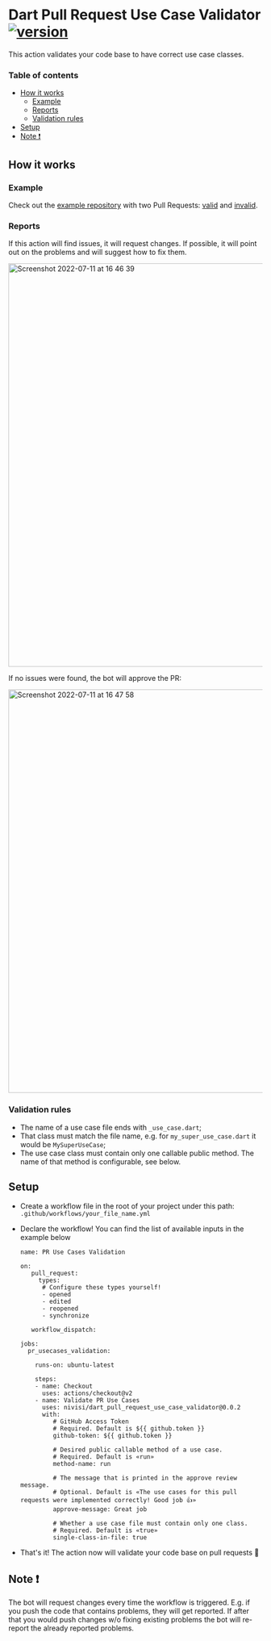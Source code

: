 # Dart Pull Request Use Case Validator [![version][version-img]][version-url]

This action validates your code base to have correct use case classes.

### Table of contents

- [How it works](https://github.com/nivisi/dart_pull_request_use_case_validator#how-it-works)
  - [Example](https://github.com/nivisi/dart_pull_request_use_case_validator#example)
  - [Reports](https://github.com/nivisi/dart_pull_request_use_case_validator#reports)
  - [Validation rules](https://github.com/nivisi/dart_pull_request_use_case_validator#validation-rules)
- [Setup](https://github.com/nivisi/dart_pull_request_use_case_validator#setup)
- [Note ❗](https://github.com/nivisi/dart_pull_request_use_case_validator#note-%EF%B8%8F)

## How it works

### Example

Check out the [example repository](https://github.com/nivisi/dart_pull_request_use_case_validator_example) with two Pull Requests: [valid](https://github.com/nivisi/dart_pull_request_use_case_validator_example/pull/2) and [invalid](https://github.com/nivisi/dart_pull_request_use_case_validator_example/pull/1).

### Reports

If this action will find issues, it will request changes. If possible, it will point out on the problems and will suggest how to fix them.

<img width="800" alt="Screenshot 2022-07-11 at 16 46 39" src="https://user-images.githubusercontent.com/33932162/178278814-4af4743a-756f-4812-9f0a-889c044291f3.png">

If no issues were found, the bot will approve the PR:

<img width="800" alt="Screenshot 2022-07-11 at 16 47 58" src="https://user-images.githubusercontent.com/33932162/178279044-a4fdf507-7d2d-4f09-94d6-4cb4df6c75f1.png">

### Validation rules

- The name of a use case file ends with `_use_case.dart`;
- That class must match the file name, e.g. for `my_super_use_case.dart` it would be `MySuperUseCase`;
- The use case class must contain only one callable public method. The name of that method is configurable, see below.

## Setup

- Create a workflow file in the root of your project under this path: `.github/workflows/your_file_name.yml`
- Declare the workflow! You can find the list of available inputs in the example below
   
  ```
  name: PR Use Cases Validation

  on:
     pull_request:
       types:
        # Configure these types yourself!
        - opened
        - edited
        - reopened
        - synchronize
  
     workflow_dispatch:
  
  jobs:
    pr_usecases_validation:
  
      runs-on: ubuntu-latest
  
      steps:
      - name: Checkout
        uses: actions/checkout@v2
      - name: Validate PR Use Cases
        uses: nivisi/dart_pull_request_use_case_validator@0.0.2
        with:
           # GitHub Access Token
           # Required. Default is ${{ github.token }}
           github-token: ${{ github.token }}
  
           # Desired public callable method of a use case.
           # Required. Default is «run»
           method-name: run
  
           # The message that is printed in the approve review message.
           # Optional. Default is «The use cases for this pull requests were implemented correctly! Good job 👍»
           approve-message: Great job
  
           # Whether a use case file must contain only one class.
           # Required. Default is «true»
           single-class-in-file: true
  ```
- That's it! The action now will validate your code base on pull requests 🙂

## Note ❗️

The bot will request changes every time the workflow is triggered. E.g. if you push the code that contains problems, they will get reported. If after that you would push changes w/o fixing existing problems the bot will re-report the already reported problems.


<!-- References -->
[version-img]: https://img.shields.io/badge/action-v0.0.2-white
[version-url]: https://github.com/marketplace/actions/dart-pull-request-use-case-validator
